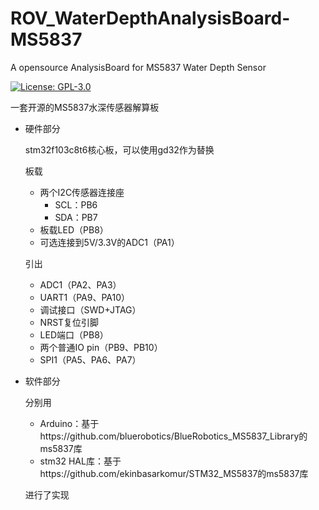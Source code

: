 # ROV_WaterDepthAnalysisBoard-MS5837

A opensource AnalysisBoard for MS5837 Water Depth Sensor

[![License: GPL-3.0](https://img.shields.io/badge/license-GPL--3.0-blue)](https://github.com/redlightASl/ROV_OS-Nitori/blob/master/LICENSE)

一套开源的MS5837水深传感器解算板

* 硬件部分

  stm32f103c8t6核心板，可以使用gd32作为替换

  板载

  * 两个I2C传感器连接座
  	* SCL：PB6
  	* SDA：PB7
  * 板载LED（PB8）
  * 可选连接到5V/3.3V的ADC1（PA1）

  引出

  * ADC1（PA2、PA3）
  * UART1（PA9、PA10）
  * 调试接口（SWD+JTAG）
  * NRST复位引脚
  * LED端口（PB8）
  * 两个普通IO pin（PB9、PB10）
  * SPI1（PA5、PA6、PA7）

* 软件部分

	分别用

	* Arduino：基于https://github.com/bluerobotics/BlueRobotics_MS5837_Library的ms5837库
	* stm32 HAL库：基于https://github.com/ekinbasarkomur/STM32_MS5837的ms5837库

	进行了实现

